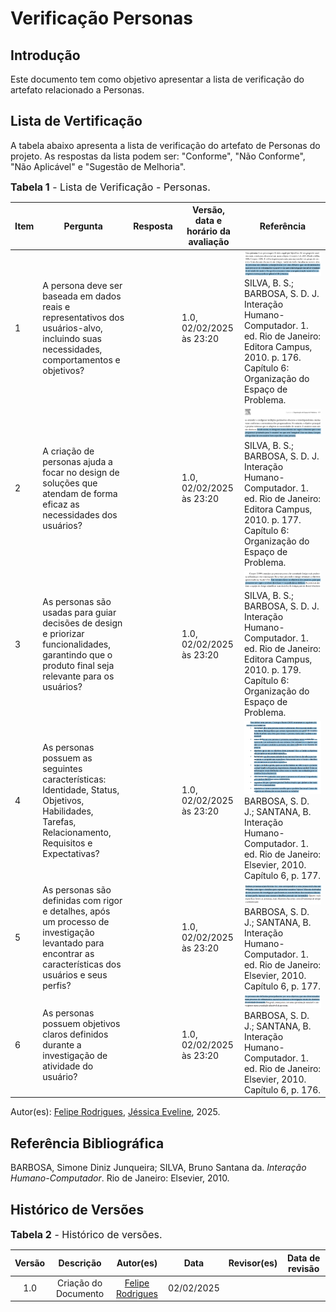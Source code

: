 # Verificação Personas

## Introdução

Este documento tem como objetivo apresentar a lista de verificação do artefato relacionado a Personas.

## Lista de Vertificação

A tabela abaixo apresenta a lista de verificação do artefato de Personas do projeto. As respostas da lista podem ser: "Conforme", "Não Conforme", "Não Aplicável" e "Sugestão de Melhoria".

<font size="3"><p style="text-align: left">**Tabela 1** - Lista de Verificação - Personas.</p></font>

| Item | Pergunta | Resposta | Versão, data e horário da avaliação | Referência |
|------|----------|----------|--------------------------------------|-------------|
| 1    | A persona deve ser baseada em dados reais e representativos dos usuários-alvo, incluindo suas necessidades, comportamentos e objetivos? |          | 1.0, 02/02/2025 às 23:20 | ![1](../../assets/referenciasLista/entrega08/verificacaoPersonas/pergunta1Personas.png)  SILVA, B. S.; BARBOSA, S. D. J. Interação Humano-Computador. 1. ed. Rio de Janeiro: Editora Campus, 2010. p. 176. Capítulo 6: Organização do Espaço de Problema. |
| 2    | A criação de personas ajuda a focar no design de soluções que atendam de forma eficaz as necessidades dos usuários? |          | 1.0, 02/02/2025 às 23:20 | ![2](../../assets/referenciasLista/entrega08/verificacaoPersonas/pergunta2Personas.png) SILVA, B. S.; BARBOSA, S. D. J. Interação Humano-Computador. 1. ed. Rio de Janeiro: Editora Campus, 2010. p. 177. Capítulo 6: Organização do Espaço de Problema. |
| 3    | As personas são usadas para guiar decisões de design e priorizar funcionalidades, garantindo que o produto final seja relevante para os usuários? |          | 1.0, 02/02/2025 às 23:20 | ![3](../../assets/referenciasLista/entrega08/verificacaoPersonas/pergunta3Personas.png)  SILVA, B. S.; BARBOSA, S. D. J. Interação Humano-Computador. 1. ed. Rio de Janeiro: Editora Campus, 2010. p. 179. Capítulo 6: Organização do Espaço de Problema. |
| 4    | As personas possuem as seguintes características: Identidade, Status, Objetivos, Habilidades, Tarefas, Relacionamento, Requisitos e Expectativas? |          | 1.0, 02/02/2025 às 23:20 | ![4](../../assets/referenciasLista/entrega08/verificacaoPersonas/pergunta4Personas.png) BARBOSA, S. D. J.; SANTANA, B. Interação Humano-Computador. 1. ed. Rio de Janeiro: Elsevier, 2010. Capítulo 6, p. 177. |
| 5    | As personas são definidas com rigor e detalhes, após um processo de investigação levantado para encontrar as características dos usuários e seus perfis? |          | 1.0, 02/02/2025 às 23:20 | ![5](../../assets/referenciasLista/entrega08/verificacaoPersonas/pergunta5Personas.png) BARBOSA, S. D. J.; SANTANA, B. Interação Humano-Computador. 1. ed. Rio de Janeiro: Elsevier, 2010. Capítulo 6, p. 177. |
| 6    | As personas possuem objetivos claros definidos durante a investigação de atividade do usuário? |          | 1.0, 02/02/2025 às 23:20 | ![6](../../assets/referenciasLista/entrega08/verificacaoPersonas/pergunta6Personas.png) BARBOSA, S. D. J.; SANTANA, B. Interação Humano-Computador. 1. ed. Rio de Janeiro: Elsevier, 2010. Capítulo 6, p. 176. |

Autor(es): [Felipe Rodrigues](https://github.com/felipeJRdev), [Jéssica Eveline](https://github.com/xzxjese), 2025.

## Referência Bibliográfica

BARBOSA, Simone Diniz Junqueira; SILVA, Bruno Santana da. *Interação Humano-Computador*. Rio de Janeiro: Elsevier, 2010.  

## Histórico de Versões

<font size="3"><p style="text-align: left">**Tabela 2** - Histórico de versões.</p></font>

| Versão | Descrição | Autor(es) | Data | Revisor(es) | Data de revisão |
| :----: | :-------: | :-------: | :--: | :-------------------------------: | :-------------: |
|  1.0   | Criação do Documento | [Felipe Rodrigues](https://github.com/felipeJRdev) | 02/02/2025 | |   |